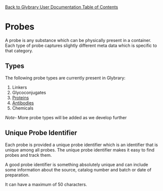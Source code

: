 [Back to Glybrary User Documentation Table of Contents](/user/README.md#table-of-contents)


# Probes

A probe is any substance which can be physically present in a container. Each type of probe captures slightly different meta data which is specific to that category.


## Types

The following probe types are currently present in Glybrary:

1. Linkers
2. Glycoconjugates
3. [Proteins](/user/guides/probes/Proteins.md)
4. [Antibodies](/user/guides/probes/Antibodies.md)
5. Chemicals

*Note*- More probe types will be added as we develop further


## Unique Probe Identifier

Each probe is provided a unique probe identifier which is an identifier that is unique among all probes. The unique probe identifier makes it easy to find probes and track them.

A good probe identifier is something absolutely unique and can include some information about the source, catalog number and batch or date of preparation. 

It can have a maximum of 50 characters.
